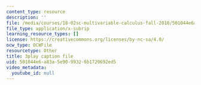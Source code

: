 ```yaml
---
content_type: resource
description: ''
file: /media/courses/18-02sc-multivariable-calculus-fall-2010/501044e6a83a5e9099326b1720692ed5_I2Z6K_g5kpc.vtt
file_type: application/x-subrip
learning_resource_types: []
license: https://creativecommons.org/licenses/by-nc-sa/4.0/
ocw_type: OCWFile
resourcetype: Other
title: 3play caption file
uid: 501044e6-a83a-5e90-9932-6b1720692ed5
video_metadata:
  youtube_id: null
---
```

